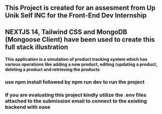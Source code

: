 ## This Project is created for an assesment from Up Unik Self INC for the Front-End Dev Internship


## NEXTJS 14, Tailwind CSS and MongoDB (Mongoose Client) have been used to create this full stack illustration

#### This application is a simulation of product tracking system which has various operations like adding a new product, editing /updating a product, deleting a product and retrieving the products

### use npm install followed by npm run dev to run the project

### if you are evaluating this project kindly utilize the .env files attached to the submission email to connect to the existing backend with ease